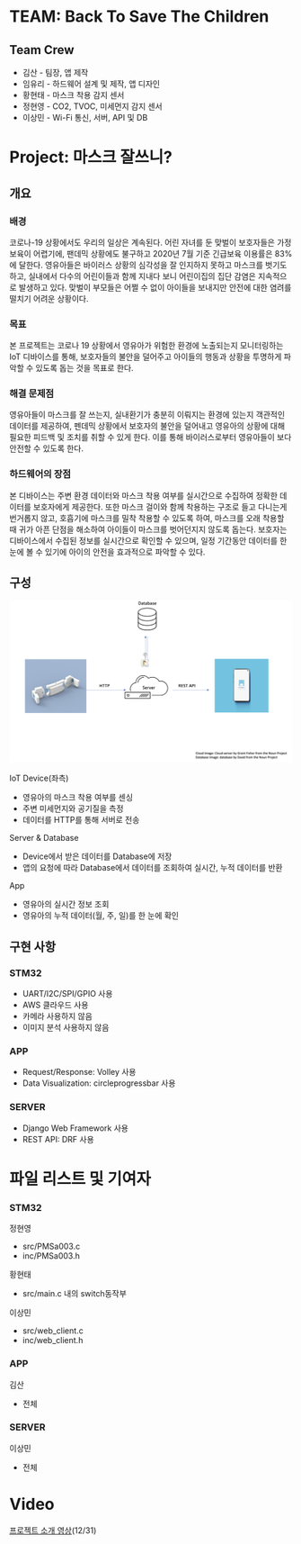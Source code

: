 # TEAM: Back To Save The Children

## Team Crew
- 김산 - 팀장, 앱 제작
- 임유리 - 하드웨어 설계 및 제작, 앱 디자인
- 황현태 - 마스크 착용 감지 센서
- 정현영 - CO2, TVOC, 미세먼지 감지 센서
- 이상민 - Wi-Fi 통신, 서버, API 및 DB

# Project: 마스크 잘쓰니?

## 개요

### 배경
코로나-19 상황에서도 우리의 일상은 계속된다. 어린 자녀를 둔 맞벌이 보호자들은 가정 보육이 어렵기에, 팬데믹 상황에도 불구하고 2020년 7월 기준 긴급보육 이용률은 83%에 달한다. 영유아들은 바이러스 상황의 심각성을 잘 인지하지 못하고 마스크를 벗기도 하고, 실내에서 다수의 어린이들과 함께 지내다 보니 어린이집의 집단 감염은 지속적으로 발생하고 있다. 맞벌이 부모들은 어쩔 수 없이 아이들을 보내지만 안전에 대한 염려를 떨치기 어려운 상황이다.

### 목표
본 프로젝트는 코로나 19 상황에서 영유아가 위험한 환경에 노출되는지 모니터링하는 IoT 디바이스를 통해, 보호자들의 불안을 덜어주고 아이들의 행동과 상황을 투명하게 파악할 수 있도록 돕는 것을 목표로 한다.

### 해결 문제점
영유아들이 마스크를 잘 쓰는지, 실내환기가 충분히 이뤄지는 환경에 있는지 객관적인 데이터를 제공하여, 펜데믹 상황에서 보호자의 불안을 덜어내고 영유아의 상황에 대해 필요한 피드백 및 조치를 취할 수 있게 한다. 이를 통해 바이러스로부터 영유아들이 보다 안전할 수 있도록 한다.

### 하드웨어의 장점
본 디바이스는 주변 환경 데이터와 마스크 착용 여부를 실시간으로 수집하여 정확한 데이터를 보호자에게 제공한다. 또한 마스크 걸이와 함께 착용하는 구조로 들고 다니는게 번거롭지 않고, 호흡기에 마스크를 밀착 착용할 수 있도록 하여, 마스크를 오래 착용할 때 귀가 아픈 단점을 해소하여 아이들이 마스크를 벗어던지지 않도록 돕는다. 보호자는 디바이스에서 수집된 정보를 실시간으로 확인할 수 있으며, 일정 기간동안 데이터를 한 눈에 볼 수 있기에 아이의 안전을 효과적으로 파악할 수 있다.

## 구성
![system diagram](/static/img/system_diagram.png)

IoT Device(좌측)
- 영유아의 마스크 착용 여부를 센싱
- 주변 미세먼지와 공기질을 측정
- 데이터를 HTTP를 통해 서버로 전송

Server & Database
- Device에서 받은 데이터를 Database에 저장
- 앱의 요청에 따라 Database에서 데이터를 조회하여 실시간, 누적 데이터를 반환

App
- 영유아의 실시간 정보 조회
- 영유아의 누적 데이터(월, 주, 일)를 한 눈에 확인

## 구현 사항
### STM32
- UART/I2C/SPI/GPIO 사용
- AWS 클라우드 사용
- 카메라 사용하지 않음
- 이미지 분석 사용하지 않음

### APP
- Request/Response: Volley 사용
- Data Visualization: circleprogressbar 사용

### SERVER
- Django Web Framework 사용
- REST API: DRF 사용
# 파일 리스트 및 기여자
### STM32 
정현영
- src/PMSa003.c
- inc/PMSa003.h

황현태
- src/main.c 내의 switch동작부

이상민
- src/web_client.c
- inc/web_client.h

### APP
김산
- 전체
### SERVER
이상민
- 전체

# Video
[프로젝트 소개 영상](https://drive.google.com/file/d/1Z890NY2dW3wbAvrJFsnleTbYB6IOTEOy/view?usp=sharing)(12/31)
